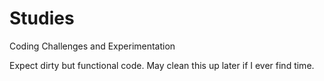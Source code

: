 # Studies
Coding Challenges and Experimentation

Expect dirty but functional code.  May clean this up later if I ever find time.
